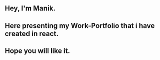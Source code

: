## Hey, I'm Manik. 
## Here presenting my Work-Portfolio that i have created in react. 
## Hope you will like it.